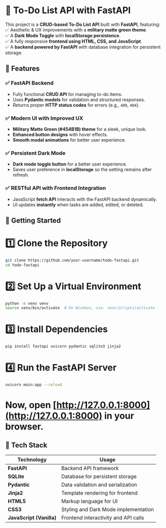# 📌 **To-Do List API with FastAPI**  

This project is a **CRUD-based To-Do List API** built with **FastAPI**, featuring:  
✅ Aesthetic & UX improvements with a **military matte green theme**.  
✅ A **Dark Mode Toggle** with **localStorage persistence**.  
✅ A fully responsive **frontend using HTML, CSS, and JavaScript**.  
✅ A **backend powered by FastAPI** with database integration for persistent storage.  


## 🔹 **Features**  
### ✅ **FastAPI Backend**  
- Fully functional **CRUD API** for managing to-do items.  
- Uses **Pydantic models** for validation and structured responses.  
- Returns proper **HTTP status codes** for errors (e.g., `400`, `404`).  

### ✅ **Modern UI with Improved UX**  
- **Military Matte Green (#454B1B) theme** for a sleek, unique look.  
- **Enhanced button designs** with hover effects.  
- **Smooth modal animations** for better user experience.  

### ✅ **Persistent Dark Mode**  
- **Dark mode toggle button** for a better user experience.  
- Saves user preference in **localStorage** so the setting remains after refresh.  

### ✅ **RESTful API with Frontend Integration**  
- JavaScript **fetch API** interacts with the FastAPI backend dynamically.  
- UI updates **instantly** when tasks are added, edited, or deleted.  


## 🚀 Getting Started

# 1️⃣ Clone the Repository
```bash
git clone https://github.com/your-username/todo-fastapi.git
cd todo-fastapi
```

# 2️⃣ Set Up a Virtual Environment
```bash
python -m venv venv
source venv/bin/activate  # On Windows, use: venv\Scripts\activate
```

# 3️⃣ Install Dependencies
```bash
pip install fastapi uvicorn pydantic sqlite3 jinja2
```

# 4️⃣ Run the FastAPI Server
```bash
uvicorn main:app --reload
```

# Now, open [http://127.0.0.1:8000](http://127.0.0.1:8000) in your browser.


## 🔹 **Tech Stack**  
| Technology  | Usage |
|-------------|--------------------------------------------------|
| **FastAPI** | Backend API framework |
| **SQLite**  | Database for persistent storage |
| **Pydantic** | Data validation and serialization |
| **Jinja2** | Template rendering for frontend |
| **HTML5** | Markup language for UI |
| **CSS3** | Styling and Dark Mode implementation |
| **JavaScript (Vanilla)** | Frontend interactivity and API calls |
